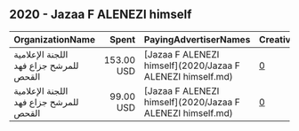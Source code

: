 ## 2020 - Jazaa F ALENEZI himself 
|OrganizationName|Spent|PayingAdvertiserNames|CreativeUrls|Impressions|Genders|AgeBrackets|CountryCodes|BillingAddresses|CandidateBallotInformation|
|:---|---:|:---|:---|---:|:---|:---|:---|:---|:---|
|اللجنة الإعلامية للمرشح جزاع فهد القحص|153.00 USD|[Jazaa F ALENEZI himself](2020/Jazaa F ALENEZI himself.md)|[0](https://www.snap.com/political-ads/asset/b76433e9c42a8e422ac68ba67f6d2d23293256576cb7e328812dbf4e57583c13?mediaType=mp4)|43,634||20+|kuwait|KW|Jazaa Fahad ALENEZI|
|اللجنة الإعلامية للمرشح جزاع فهد القحص|99.00 USD|[Jazaa F ALENEZI himself](2020/Jazaa F ALENEZI himself.md)|[0](https://www.snap.com/political-ads/asset/3f60f7187c51c34a5cddec14f030b4349d286faff3b4dacceef896bafbc2d83a?mediaType=mp4)|25,703||20+|kuwait|KW|Jazaa Fahad ALENEZI|
